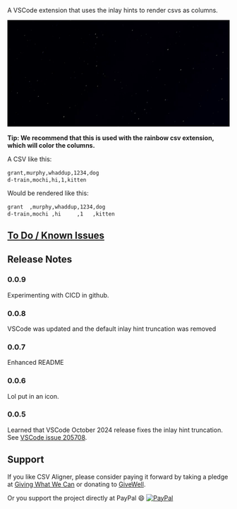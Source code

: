 A VSCode extension that uses the inlay hints to
render csvs as columns.

![git](csv-aligner1.gif)


**Tip: We recommend that this is used with the rainbow csv extension, which will color the columns.**

A CSV like this:

```csv
grant,murphy,whaddup,1234,dog
d-train,mochi,hi,1,kitten
```

Would be rendered like this:

```csv
grant  ,murphy,whaddup,1234,dog
d-train,mochi ,hi     ,1   ,kitten
```



## [To Do / Known Issues](https://github.com/GSmithApps/csv-aligner/issues)

## Release Notes

### 0.0.9

Experimenting with CICD in github.

### 0.0.8

VSCode was updated and the
default inlay hint truncation
was removed

### 0.0.7

Enhanced README

### 0.0.6

Lol put in an icon.

### 0.0.5

Learned that VSCode October 2024 release fixes the inlay hint truncation.
See [VSCode issue 205708](https://github.com/microsoft/vscode/issues/205708).


## Support

If you like CSV Aligner, please consider paying
it forward by taking a pledge at [Giving What We Can](https://www.givingwhatwecan.org/pledge?c=header)
or donating to [GiveWell](https://secure.givewell.org).

Or you support the project directly at PayPal 😄
[![PayPal](https://img.shields.io/badge/PayPal-GSmithApps-00457C?style=plastic&logo=paypal&logoColor=white)](https://paypal.me/GSmithApps?country.x=US&locale.x=en_US)
